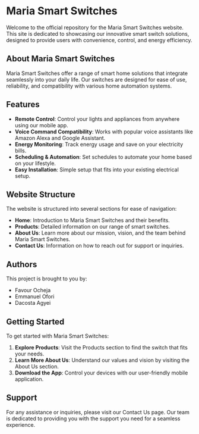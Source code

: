 # Maria Smart Switches

Welcome to the official repository for the Maria Smart Switches website. This site is dedicated to showcasing our innovative smart switch solutions, designed to provide users with convenience, control, and energy efficiency.

## About Maria Smart Switches

Maria Smart Switches offer a range of smart home solutions that integrate seamlessly into your daily life. Our switches are designed for ease of use, reliability, and compatibility with various home automation systems.

## Features

- **Remote Control**: Control your lights and appliances from anywhere using our mobile app.
- **Voice Command Compatibility**: Works with popular voice assistants like Amazon Alexa and Google Assistant.
- **Energy Monitoring**: Track energy usage and save on your electricity bills.
- **Scheduling & Automation**: Set schedules to automate your home based on your lifestyle.
- **Easy Installation**: Simple setup that fits into your existing electrical setup.

## Website Structure

The website is structured into several sections for ease of navigation:

- **Home**: Introduction to Maria Smart Switches and their benefits.
- **Products**: Detailed information on our range of smart switches.
- **About Us**: Learn more about our mission, vision, and the team behind Maria Smart Switches.
- **Contact Us**: Information on how to reach out for support or inquiries.

## Authors

This project is brought to you by:

- Favour Ocheja
- Emmanuel Ofori
- Dacosta Agyei

## Getting Started

To get started with Maria Smart Switches:

1. **Explore Products**: Visit the Products section to find the switch that fits your needs.
2. **Learn More About Us**: Understand our values and vision by visiting the About Us section.
3. **Download the App**: Control your devices with our user-friendly mobile application.

## Support

For any assistance or inquiries, please visit our Contact Us page. Our team is dedicated to providing you with the support you need for a seamless experience.




